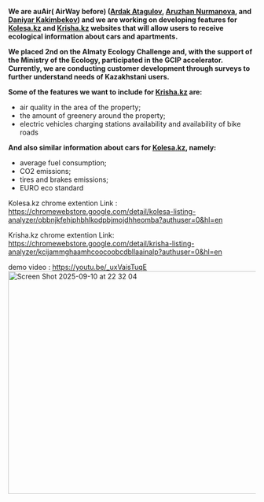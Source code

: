 **We are auAir( AirWay before) ([Ardak Atagulov](https://www.linkedin.com/in/ardak-atagulov-a42469275/), [Aruzhan Nurmanova](https://www.linkedin.com/in/aruzhan-nurmanova/), and [Daniyar Kakimbekov](https://www.linkedin.com/in/everypidigit/)) and we are working on developing features for [Kolesa.kz](http://kolesa.kz/) and [Krisha.kz](http://krisha.kz/) websites that will allow users to receive ecological information about cars and apartments.** 

**We placed 2nd on the Almaty Ecology Challenge and, with the support of the Ministry of the Ecology, participated in the GCIP accelerator. Currently, we are conducting customer development through surveys to further understand needs of Kazakhstani users.**

**Some of the features we want to include for [Krisha.kz](http://krisha.kz/) are:**

- air quality in the area of the property;
- the amount of greenery around the property;
- electric vehicles charging stations availability and availability of bike roads

**And also similar information about cars for [Kolesa.kz](http://kolesa.kz/), namely:**

- average fuel consumption;
- CO2 emissions;
- tires and brakes emissions;
- EURO eco standard

  
Kolesa.kz chrome extention
Link : https://chromewebstore.google.com/detail/kolesa-listing-analyzer/obbnjkfehjphbhlkodpbjmojdhheomba?authuser=0&hl=en

Krisha.kz chrome extention
Link: https://chromewebstore.google.com/detail/krisha-listing-analyzer/kcijammghaamhcoocoobcdbllaainalp?authuser=0&hl=en


demo video : https://youtu.be/_uxVaisTuqE
<img width="857" height="453" alt="Screen Shot 2025-09-10 at 22 32 04" src="https://github.com/user-attachments/assets/a27651ff-0a17-4f06-8eff-70592a444140" />
